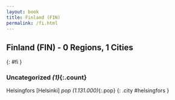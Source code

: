 ```yaml
---
layout: book
title: Finland (FIN)
permalink: /fi.html
---
```


## Finland (FIN) - 0 Regions, 1 Cities
{: #fi }





### Uncategorized _(1)_{:.count}


Helsingfors [Helsinki]  _pop (1.131.000)_{:.pop} {: .city #helsingfors } <br>


 
